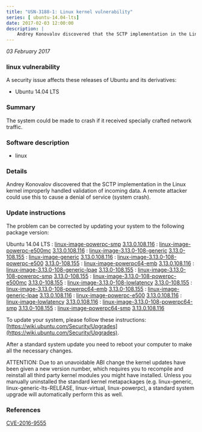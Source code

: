 ```yaml
---
title: "USN-3188-1: Linux kernel vulnerability"
series: [ ubuntu-14.04-lts]
date: 2017-02-03 12:00:00
description: |
    Andrey Konovalov discovered that the SCTP implementation in the Linux kernel improperly handled validation of incoming data. A remote attacker could use this to cause a denial of service (system crash). 
--- 
```

 
 

*03 February 2017*

### linux vulnerability

A security issue affects these releases of Ubuntu and its derivatives:

* Ubuntu 14.04 LTS

### Summary

The system could be made to crash if it received specially crafted network traffic.

### Software description

* linux 

### Details

Andrey Konovalov discovered that the SCTP implementation in the Linux kernel improperly handled validation of incoming data. A remote attacker could use this to cause a denial of service (system crash). 

### Update instructions

The problem can be corrected by updating your system to the following package version:

Ubuntu 14.04 LTS
 : [linux-image-powerpc-smp](https://launchpad.net/ubuntu/+source/linux) <span> [3.13.0.108.116](https://launchpad.net/ubuntu/+source/linux/3.13.0-108.155) </span> 
 : [linux-image-powerpc-e500mc](https://launchpad.net/ubuntu/+source/linux) <span> [3.13.0.108.116](https://launchpad.net/ubuntu/+source/linux/3.13.0-108.155) </span> 
 : [linux-image-3.13.0-108-generic](https://launchpad.net/ubuntu/+source/linux) <span> [3.13.0-108.155](https://launchpad.net/ubuntu/+source/linux/3.13.0-108.155) </span> 
 : [linux-image-generic](https://launchpad.net/ubuntu/+source/linux) <span> [3.13.0.108.116](https://launchpad.net/ubuntu/+source/linux/3.13.0-108.155) </span> 
 : [linux-image-3.13.0-108-powerpc-e500](https://launchpad.net/ubuntu/+source/linux) <span> [3.13.0-108.155](https://launchpad.net/ubuntu/+source/linux/3.13.0-108.155) </span> 
 : [linux-image-powerpc64-emb](https://launchpad.net/ubuntu/+source/linux) <span> [3.13.0.108.116](https://launchpad.net/ubuntu/+source/linux/3.13.0-108.155) </span> 
 : [linux-image-3.13.0-108-generic-lpae](https://launchpad.net/ubuntu/+source/linux) <span> [3.13.0-108.155](https://launchpad.net/ubuntu/+source/linux/3.13.0-108.155) </span> 
 : [linux-image-3.13.0-108-powerpc-smp](https://launchpad.net/ubuntu/+source/linux) <span> [3.13.0-108.155](https://launchpad.net/ubuntu/+source/linux/3.13.0-108.155) </span> 
 : [linux-image-3.13.0-108-powerpc-e500mc](https://launchpad.net/ubuntu/+source/linux) <span> [3.13.0-108.155](https://launchpad.net/ubuntu/+source/linux/3.13.0-108.155) </span> 
 : [linux-image-3.13.0-108-lowlatency](https://launchpad.net/ubuntu/+source/linux) <span> [3.13.0-108.155](https://launchpad.net/ubuntu/+source/linux/3.13.0-108.155) </span> 
 : [linux-image-3.13.0-108-powerpc64-emb](https://launchpad.net/ubuntu/+source/linux) <span> [3.13.0-108.155](https://launchpad.net/ubuntu/+source/linux/3.13.0-108.155) </span> 
 : [linux-image-generic-lpae](https://launchpad.net/ubuntu/+source/linux) <span> [3.13.0.108.116](https://launchpad.net/ubuntu/+source/linux/3.13.0-108.155) </span> 
 : [linux-image-powerpc-e500](https://launchpad.net/ubuntu/+source/linux) <span> [3.13.0.108.116](https://launchpad.net/ubuntu/+source/linux/3.13.0-108.155) </span> 
 : [linux-image-lowlatency](https://launchpad.net/ubuntu/+source/linux) <span> [3.13.0.108.116](https://launchpad.net/ubuntu/+source/linux/3.13.0-108.155) </span> 
 : [linux-image-3.13.0-108-powerpc64-smp](https://launchpad.net/ubuntu/+source/linux) <span> [3.13.0-108.155](https://launchpad.net/ubuntu/+source/linux/3.13.0-108.155) </span> 
 : [linux-image-powerpc64-smp](https://launchpad.net/ubuntu/+source/linux) <span> [3.13.0.108.116](https://launchpad.net/ubuntu/+source/linux/3.13.0-108.155) </span> 

To update your system, please follow these instructions: [https://wiki.ubuntu.com/Security/Upgrades](https://wiki.ubuntu.com/Security/Upgrades).

After a standard system update you need to reboot your computer to make all the necessary changes.

ATTENTION: Due to an unavoidable ABI change the kernel updates have been given a new version number, which requires you to recompile and reinstall all third party kernel modules you might have installed. Unless you manually uninstalled the standard kernel metapackages (e.g. linux-generic, linux-generic-lts-RELEASE, linux-virtual, linux-powerpc), a standard system upgrade will automatically perform this as well. 

### References

 
 [CVE-2016-9555](http://people.ubuntu.com/~ubuntu-security/cve/CVE-2016-9555)
 

